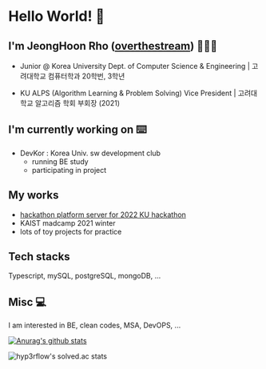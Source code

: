 # Hello World! 👋

## I'm JeongHoon Rho ([overthestream]) 👨🏻‍💻
    
- Junior @ Korea University Dept. of Computer Science & Engineering | 고려대학교 컴퓨터학과 20학번, 3학년

- KU ALPS (Algorithm Learning & Problem Solving) Vice President | 고려대학교 알고리즘 학회 부회장 (2021)

## I'm currently working on ⌨️

- DevKor : Korea Univ. sw development club
    - running BE study 
    - participating in project 

## My works

- [hackathon platform server for 2022 KU hackathon](https://github.com/overthestream/connecthon-back/tree/develop)
- KAIST madcamp 2021 winter
- lots of toy projects for practice
    

## Tech stacks

Typescript, mySQL, postgreSQL, mongoDB, ... 

## Misc 💻

I am interested in BE, clean codes, MSA, DevOPS, ...

[![Anurag's github stats](https://github-readme-stats.vercel.app/api?username=overthestream)](https://github.com/anuraghazra/github-readme-stats)

![hyp3rflow's solved.ac stats](https://github-readme-solvedac.hyp3rflow.vercel.app/api/?handle=bln01)

[overthestream]: https://github.com/overthestream
